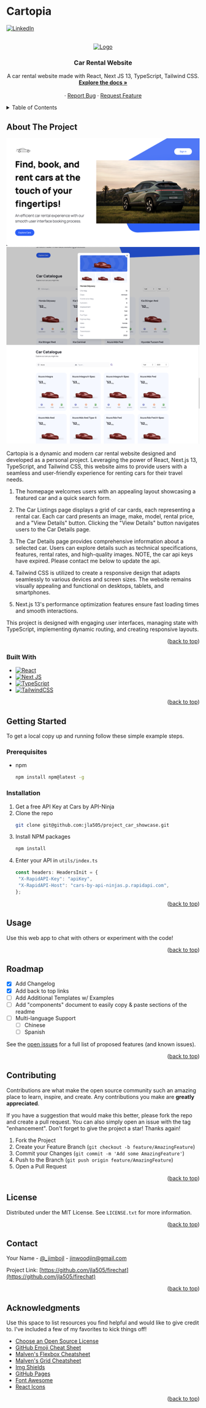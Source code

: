 # Cartopia

<!-- Improved compatibility of back to top link: See: https://github.com/othneildrew/Best-README-Template/pull/73 -->
<a name="readme-top"></a>
<!--
*** Thanks for checking out the Best-README-Template. If you have a suggestion
*** that would make this better, please fork the repo and create a pull request
*** or simply open an issue with the tag "enhancement".
*** Don't forget to give the project a star!
*** Thanks again! Now go create something AMAZING! :D
-->



<!-- PROJECT SHIELDS -->
<!--
*** I'm using markdown "reference style" links for readability.
*** Reference links are enclosed in brackets [ ] instead of parentheses ( ).
*** See the bottom of this document for the declaration of the reference variables
*** for contributors-url, forks-url, etc. This is an optional, concise syntax you may use.
*** https://www.markdownguide.org/basic-syntax/#reference-style-links
-->
[![LinkedIn][linkedin-shield]][linkedin-url]



<!-- PROJECT LOGO -->
<br />
<div align="center">
  <a href="https://github.com/jla505/firechat">
    <img src="public/logo192.png" alt="Logo" width="80" height="80">
  </a>

  <h3 align="center">Car Rental Website</h3>

  <p align="center">
    A car rental website made with React, Next JS 13, TypeScript, Tailwind CSS.
    <br />
    <a href="https://github.com/jla505/firechat"><strong>Explore the docs »</strong></a>
    <br />
    <br />
    ·
    <a href="https://github.com/jla505/firechat/issues">Report Bug</a>
    ·
    <a href="https://github.com/jla505/firechat/issues">Request Feature</a>
  </p>
</div>



<!-- TABLE OF CONTENTS -->
<details>
  <summary>Table of Contents</summary>
  <ol>
    <li>
      <a href="#about-the-project">About The Project</a>
      <ul>
        <li><a href="#built-with">Built With</a></li>
      </ul>
    </li>
    <li>
      <a href="#getting-started">Getting Started</a>
      <ul>
        <li><a href="#prerequisites">Prerequisites</a></li>
        <li><a href="#installation">Installation</a></li>
      </ul>
    </li>
    <li><a href="#usage">Usage</a></li>
    <li><a href="#roadmap">Roadmap</a></li>
    <li><a href="#contributing">Contributing</a></li>
    <li><a href="#license">License</a></li>
    <li><a href="#contact">Contact</a></li>
    <li><a href="#acknowledgments">Acknowledgments</a></li>
  </ol>
</details>



<!-- ABOUT THE PROJECT -->
## About The Project

[![Product Name Screen Shot][product-screenshot]](https://example.com)
[![Product Name Screen Shot][product-screenshot2]](https://example.com)
[![Product Name Screen Shot][product-screenshot3]](https://example.com)

Cartopia is a dynamic and modern car rental website designed and developed as a personal project. Leveraging the power of React, Next.js 13, TypeScript, and Tailwind CSS, this website aims to provide users with a seamless and user-friendly experience for renting cars for their travel needs.

1. The homepage welcomes users with an appealing layout showcasing a featured car and a quick search form.

2. The Car Listings page displays a grid of car cards, each representing a rental car. Each car card presents an image, make, model, rental price, and a "View Details" button. Clicking the "View Details" button navigates users to the Car Details page.

3. The Car Details page provides comprehensive information about a selected car. Users can explore details such as technical specifications, features, rental rates, and high-quality images. NOTE, the car api keys have expired. Please contact me below to update the api.

4. Tailwind CSS is utilized to create a responsive design that adapts seamlessly to various devices and screen sizes. The website remains visually appealing and functional on desktops, tablets, and smartphones.

5. Next.js 13's performance optimization features ensure fast loading times and smooth interactions.

This project is designed with engaging user interfaces, managing state with TypeScript, implementing dynamic routing, and creating responsive layouts.

<p align="right">(<a href="#readme-top">back to top</a>)</p>

### Built With

* [![React][React.js]][React-url]
* [![Next JS][NextJS.com]][NextJS-url]
* [![TypeScript][TypeScript.com]][TypeScript-url]
* [![TailwindCSS][TailwindCSS.com]][TailwindCSS-url]

<p align="right">(<a href="#readme-top">back to top</a>)</p>

<!-- GETTING STARTED -->
## Getting Started

To get a local copy up and running follow these simple example steps.

### Prerequisites

* npm
  ```sh
  npm install npm@latest -g
  ```

### Installation

1. Get a free API Key at Cars by API-Ninja
2. Clone the repo
   ```sh
   git clone git@github.com:jla505/project_car_showcase.git
   ```
3. Install NPM packages
   ```sh
   npm install
   ```
4. Enter your API in `utils/index.ts`
   ```js
   const headers: HeadersInit = {
    "X-RapidAPI-Key": "apiKey",
    "X-RapidAPI-Host": "cars-by-api-ninjas.p.rapidapi.com",
   };
   ```

<p align="right">(<a href="#readme-top">back to top</a>)</p>



<!-- USAGE EXAMPLES -->
## Usage

Use this web app to chat with others or experiment with the code!

<p align="right">(<a href="#readme-top">back to top</a>)</p>



<!-- ROADMAP -->
## Roadmap

- [x] Add Changelog
- [x] Add back to top links
- [ ] Add Additional Templates w/ Examples
- [ ] Add "components" document to easily copy & paste sections of the readme
- [ ] Multi-language Support
    - [ ] Chinese
    - [ ] Spanish

See the [open issues](https://github.com/jla505/firechat/issues) for a full list of proposed features (and known issues).

<p align="right">(<a href="#readme-top">back to top</a>)</p>



<!-- CONTRIBUTING -->
## Contributing

Contributions are what make the open source community such an amazing place to learn, inspire, and create. Any contributions you make are **greatly appreciated**.

If you have a suggestion that would make this better, please fork the repo and create a pull request. You can also simply open an issue with the tag "enhancement".
Don't forget to give the project a star! Thanks again!

1. Fork the Project
2. Create your Feature Branch (`git checkout -b feature/AmazingFeature`)
3. Commit your Changes (`git commit -m 'Add some AmazingFeature'`)
4. Push to the Branch (`git push origin feature/AmazingFeature`)
5. Open a Pull Request

<p align="right">(<a href="#readme-top">back to top</a>)</p>



<!-- LICENSE -->
## License

Distributed under the MIT License. See `LICENSE.txt` for more information.

<p align="right">(<a href="#readme-top">back to top</a>)</p>



<!-- CONTACT -->
## Contact

Your Name - [@_jimbojl](https://twitter.com/_jimbojl) - jinwoodjin@gmail.com

Project Link: [https://github.com/jla505/firechat](https://github.com/jla505/firechat)

<p align="right">(<a href="#readme-top">back to top</a>)</p>

<!-- ACKNOWLEDGMENTS -->
## Acknowledgments

Use this space to list resources you find helpful and would like to give credit to. I've included a few of my favorites to kick things off!

* [Choose an Open Source License](https://choosealicense.com)
* [GitHub Emoji Cheat Sheet](https://www.webpagefx.com/tools/emoji-cheat-sheet)
* [Malven's Flexbox Cheatsheet](https://flexbox.malven.co/)
* [Malven's Grid Cheatsheet](https://grid.malven.co/)
* [Img Shields](https://shields.io)
* [GitHub Pages](https://pages.github.com)
* [Font Awesome](https://fontawesome.com)
* [React Icons](https://react-icons.github.io/react-icons/search)

<p align="right">(<a href="#readme-top">back to top</a>)</p>

<!-- MARKDOWN LINKS & IMAGES -->
<!-- https://www.markdownguide.org/basic-syntax/#reference-style-links -->
[linkedin-shield]: https://img.shields.io/badge/-LinkedIn-black.svg?style=for-the-badge&logo=linkedin&colorB=555
[linkedin-url]: https://www.linkedin.com/in/jin-liang/
[product-screenshot]: public/Screenshot1.png
[product-screenshot2]: public/Screenshot2.png
[product-screenshot3]: public/Screenshot3.png
[React.js]: https://img.shields.io/badge/React-20232A?style=for-the-badge&logo=react&logoColor=61DAFB
[React-url]: https://reactjs.org/
[NextJS.com]: https://img.shields.io/badge/Next-black?style=for-the-badge&logo=next.js&logoColor=white
[NextJS-url]: https://nextjs.org/
[TypeScript.com]: https://img.shields.io/badge/typescript-%23007ACC.svg?style=for-the-badge&logo=typescript&logoColor=white
[TypeScript-url]: https://www.typescriptlang.org/
[TailwindCSS.com]: https://img.shields.io/badge/tailwindcss-%2338B2AC.svg?style=for-the-badge&logo=tailwind-css&logoColor=white
[TailwindCSS-url]: https://tailwindcss.com/
